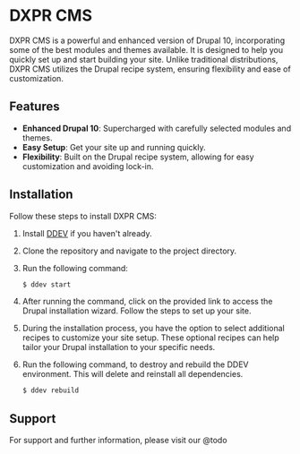 # DXPR CMS

DXPR CMS is a powerful and enhanced version of Drupal 10, incorporating some of the best modules and themes available. It is designed to help you quickly set up and start building your site. Unlike traditional distributions, DXPR CMS utilizes the Drupal recipe system, ensuring flexibility and ease of customization.

## Features

- **Enhanced Drupal 10**: Supercharged with carefully selected modules and themes.
- **Easy Setup**: Get your site up and running quickly.
- **Flexibility**: Built on the Drupal recipe system, allowing for easy customization and avoiding lock-in.

## Installation

Follow these steps to install DXPR CMS:

1. Install [DDEV](https://ddev.com/) if you haven't already.
2. Clone the repository and navigate to the project directory.
3. Run the following command:

    ```bash
    $ ddev start
    ```

4. After running the command, click on the provided link to access the Drupal installation wizard. Follow the steps to set up your site.
5. During the installation process, you have the option to select additional recipes to customize your site setup. These optional recipes can help tailor your Drupal installation to your specific needs.
6. Run the following command, to destroy and rebuild the DDEV environment. This will delete and reinstall all dependencies.

    ```bash
    $ ddev rebuild
    ```

## Support

For support and further information, please visit our @todo
